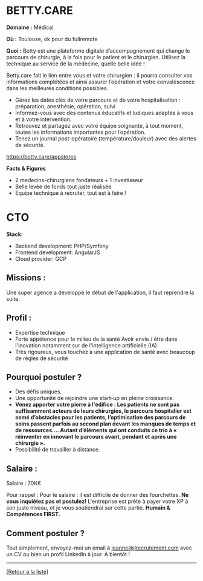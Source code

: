 # BETTY.CARE

**Domaine :** Médical

**Où :** Toulouse, ok pour du fullremote

**Quoi :** Betty est une plateforme digitale d’accompagnement qui change le parcours de chirurgie, à la fois pour le patient et le chirurgien. Utilisez la technique au service de la médecine, quelle belle idée ! 

Betty.care fait le lien entre vous et votre chirurgien : il pourra consulter vos informations complétées et ainsi assurer l’opération et votre convalescence dans les meilleures conditions possibles.

* Gérez les dates clés de votre parcours et de votre hospitalisation : préparation, anesthésie, opération, suivi
* Informez-vous avec des contenus éducatifs et ludiques adaptés à vous et à votre intervention.
* Retrouvez et partagez avec votre équipe soignante, à tout moment, toutes les informations importantes pour l’opération.
* Tenez un journal post-opératoire (température/douleur) avec des alertes de sécurité.

https://betty.care/appstores

**Facts & Figures**

* 2 medecins-chirurgiens fondateurs + 1 investisseur
* Belle levée de fonds tout juste réalisée
* Equipe technique à recruter, tout est à faire ! 


# CTO

**Stack:**

* Backend development: PHP/Symfony
* Frontend development: AngularJS
* Cloud provider: GCP

## Missions : 

Une super agence a développé le début de l'application, il faut reprendre la suite.

## Profil :

* Expertise technique
* Forte appétence pour le milieu de la santé
Avoir envie / être dans l'inovation notamment sur de l'intelligence artificielle (IA)
* Très rigoureux, vous touchez à une application de santé avec beaucoup de règles de sécurité

## Pourquoi postuler ?

* Des défis uniques.
* Une opportunité de rejoindre une start-up en pleine croissance.
* **Venez apporter votre pierre à l'édifice : Les patients ne sont pas suffisamment acteurs de leurs chirurgies,
le parcours hospitalier est semé d’obstacles pour les patients, l’optimisation des parcours de soins passent parfois au second plan devant les manques de temps et de ressources.... 
Autant d’éléments qui ont conduits ce trio à « réinventer en innovant le parcours avant, pendant et après une chirurgie ».**
* Possibilité de travailler à distance.

## Salaire :

Salaire : 70K€

Pour rappel :  Pour le salaire : il est difficile de donner des fourchettes. **Ne vous inquiétez pas et postulez!** L'entreprise est prête à payer votre XP à son juste niveau, et je vous soutiendrai sur cette partie. **Humain & Compétences FIRST.**

## Comment postuler ?

Tout simplement, envoyez-moi un email à jeanne@jlrecrutement.com avec un CV ou bien un profil LinkedIn à jour. À bientôt ! 

----
<a href="https://github.com/jlondiche/job-board-php/blob/master/README.md">[Retour a la liste]</a>
